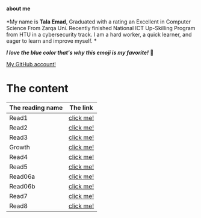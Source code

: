 #### about me

*My name is **Tala Emad**, Graduated with a rating an Excellent in Computer Science From Zarqa Uni.  Recently finished National ICT Up-Skilling Program from HTU in a cybersecurity track. I am a hard worker, a quick learner, and eager to learn and improve myself. *

***I love the blue color that's why this emoji is my favorite!***  :blue_heart:

[My GitHub account!](https://github.com/talaemad)

# The content

The reading name | The link
-----------------|----------- 
Read1 | [click me!](https://talaemad.github.io/reading-notes/Read1)
Read2| [click me!](https://talaemad.github.io/reading-notes/Read2)
Read3 | [click me!](https://talaemad.github.io/reading-notes/Read3)
Growth | [click me!](https://talaemad.github.io/reading-notes/Growth)
Read4 | [click me!](https://talaemad.github.io/reading-notes/Read4)
Read5 | [click me!](https://talaemad.github.io/reading-notes/Read5)
Read06a | [click me!](https://talaemad.github.io/reading-notes/Read06a)
Read06b | [click me!](https://talaemad.github.io/reading-notes/Read06b)
Read7 | [click me!](https://talaemad.github.io/reading-notes/Read7)
Read8 | [click me!](https://talaemad.github.io/reading-notes/Read8)
